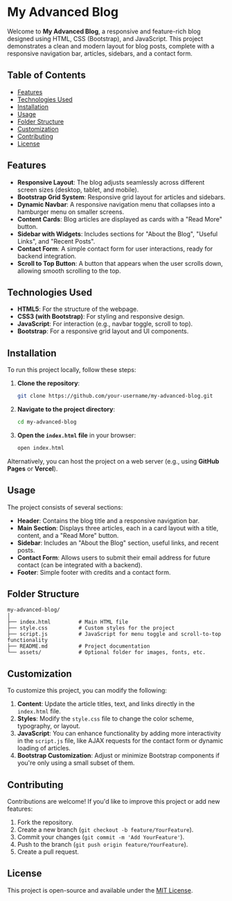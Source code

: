 
# My Advanced Blog

Welcome to **My Advanced Blog**, a responsive and feature-rich blog designed using HTML, CSS (Bootstrap), and JavaScript. This project demonstrates a clean and modern layout for blog posts, complete with a responsive navigation bar, articles, sidebars, and a contact form.

## Table of Contents

- [Features](#features)
- [Technologies Used](#technologies-used)
- [Installation](#installation)
- [Usage](#usage)
- [Folder Structure](#folder-structure)
- [Customization](#customization)
- [Contributing](#contributing)
- [License](#license)

## Features

- **Responsive Layout**: The blog adjusts seamlessly across different screen sizes (desktop, tablet, and mobile).
- **Bootstrap Grid System**: Responsive grid layout for articles and sidebars.
- **Dynamic Navbar**: A responsive navigation menu that collapses into a hamburger menu on smaller screens.
- **Content Cards**: Blog articles are displayed as cards with a "Read More" button.
- **Sidebar with Widgets**: Includes sections for "About the Blog", "Useful Links", and "Recent Posts".
- **Contact Form**: A simple contact form for user interactions, ready for backend integration.
- **Scroll to Top Button**: A button that appears when the user scrolls down, allowing smooth scrolling to the top.

## Technologies Used

- **HTML5**: For the structure of the webpage.
- **CSS3 (with Bootstrap)**: For styling and responsive design.
- **JavaScript**: For interaction (e.g., navbar toggle, scroll to top).
- **Bootstrap**: For a responsive grid layout and UI components.

## Installation

To run this project locally, follow these steps:

1. **Clone the repository**:
   ```bash
   git clone https://github.com/your-username/my-advanced-blog.git
   ```
   
2. **Navigate to the project directory**:
   ```bash
   cd my-advanced-blog
   ```

3. **Open the `index.html` file** in your browser:
   ```bash
   open index.html
   ```

Alternatively, you can host the project on a web server (e.g., using **GitHub Pages** or **Vercel**).

## Usage

The project consists of several sections:

- **Header**: Contains the blog title and a responsive navigation bar.
- **Main Section**: Displays three articles, each in a card layout with a title, content, and a "Read More" button.
- **Sidebar**: Includes an "About the Blog" section, useful links, and recent posts.
- **Contact Form**: Allows users to submit their email address for future contact (can be integrated with a backend).
- **Footer**: Simple footer with credits and a contact form.

## Folder Structure

```
my-advanced-blog/
│
├── index.html         # Main HTML file
├── style.css          # Custom styles for the project
├── script.js          # JavaScript for menu toggle and scroll-to-top functionality
├── README.md          # Project documentation
└── assets/            # Optional folder for images, fonts, etc.
```

## Customization

To customize this project, you can modify the following:

1. **Content**: Update the article titles, text, and links directly in the `index.html` file.
2. **Styles**: Modify the `style.css` file to change the color scheme, typography, or layout.
3. **JavaScript**: You can enhance functionality by adding more interactivity in the `script.js` file, like AJAX requests for the contact form or dynamic loading of articles.
4. **Bootstrap Customization**: Adjust or minimize Bootstrap components if you're only using a small subset of them.

## Contributing

Contributions are welcome! If you'd like to improve this project or add new features:

1. Fork the repository.
2. Create a new branch (`git checkout -b feature/YourFeature`).
3. Commit your changes (`git commit -m 'Add YourFeature'`).
4. Push to the branch (`git push origin feature/YourFeature`).
5. Create a pull request.

## License

This project is open-source and available under the [MIT License](LICENSE).
